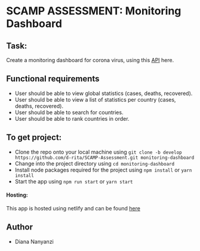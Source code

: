 # SCAMP ASSESSMENT: Monitoring Dashboard

## Task:
Create a monitoring dashboard for corona virus, using this [API](https://documenter.getpostman.com/view/10808728/SzS8rjbc?version=latest) here.

## Functional requirements
- User should be able to view global statistics (cases, deaths, recovered).
- User should be able to view a list of statistics per country (cases, deaths, recovered).
- User should be able to search for countries.
- User should be able to rank countries in order.

## To get project:
- Clone the repo onto your local machine using `git clone -b develop https://github.com/d-rita/SCAMP-Assessment.git monitoring-dashboard` 
- Change into the project directory using `cd monitoring-dashboard`
- Install node packages required for the project using `npm install` or `yarn install`
- Start the app using `npm run start` or `yarn start`

#### Hosting:
This app is hosted using netlify and can be found [here](https://dritacoviddashboard.netlify.app/)

## Author
* Diana Nanyanzi
